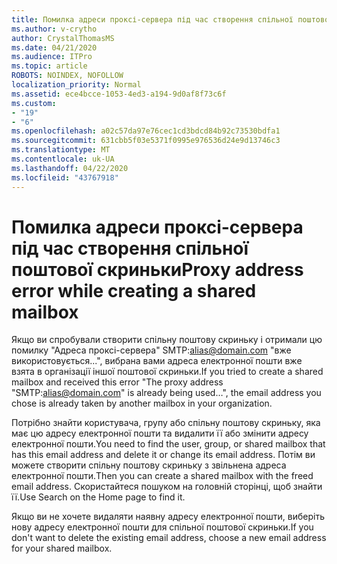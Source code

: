 ```yaml
---
title: Помилка адреси проксі-сервера під час створення спільної поштової скриньки
ms.author: v-crytho
author: CrystalThomasMS
ms.date: 04/21/2020
ms.audience: ITPro
ms.topic: article
ROBOTS: NOINDEX, NOFOLLOW
localization_priority: Normal
ms.assetid: ece4bcce-1053-4ed3-a194-9d0af8f73c6f
ms.custom:
- "19"
- "6"
ms.openlocfilehash: a02c57da97e76cec1cd3bdcd84b92c73530bdfa1
ms.sourcegitcommit: 631cbb5f03e5371f0995e976536d24e9d13746c3
ms.translationtype: MT
ms.contentlocale: uk-UA
ms.lasthandoff: 04/22/2020
ms.locfileid: "43767918"
---
```

# <a name="proxy-address-error-while-creating-a-shared-mailbox"></a><span data-ttu-id="9dfb2-102">Помилка адреси проксі-сервера під час створення спільної поштової скриньки</span><span class="sxs-lookup"><span data-stu-id="9dfb2-102">Proxy address error while creating a shared mailbox</span></span>

<span data-ttu-id="9dfb2-103">Якщо ви спробували створити спільну поштову скриньку і отримали цю помилку "Адреса проксі-сервера" SMTP:alias@domain.com "вже використовується...", вибрана вами адреса електронної пошти вже взята в організації іншої поштової скриньки.</span><span class="sxs-lookup"><span data-stu-id="9dfb2-103">If you tried to create a shared mailbox and received this error "The proxy address "SMTP:alias@domain.com" is already being used…", the email address you chose is already taken by another mailbox in your organization.</span></span>
  
<span data-ttu-id="9dfb2-104">Потрібно знайти користувача, групу або спільну поштову скриньку, яка має цю адресу електронної пошти та видалити її або змінити адресу електронної пошти.</span><span class="sxs-lookup"><span data-stu-id="9dfb2-104">You need to find the user, group, or shared mailbox that has this email address and delete it or change its email address.</span></span> <span data-ttu-id="9dfb2-105">Потім ви можете створити спільну поштову скриньку з звільнена адреса електронної пошти.</span><span class="sxs-lookup"><span data-stu-id="9dfb2-105">Then you can create a shared mailbox with the freed email address.</span></span> <span data-ttu-id="9dfb2-106">Скористайтеся пошуком на головній сторінці, щоб знайти її.</span><span class="sxs-lookup"><span data-stu-id="9dfb2-106">Use Search on the Home page to find it.</span></span>
  
<span data-ttu-id="9dfb2-107">Якщо ви не хочете видаляти наявну адресу електронної пошти, виберіть нову адресу електронної пошти для спільної поштової скриньки.</span><span class="sxs-lookup"><span data-stu-id="9dfb2-107">If you don't want to delete the existing email address, choose a new email address for your shared mailbox.</span></span>
  